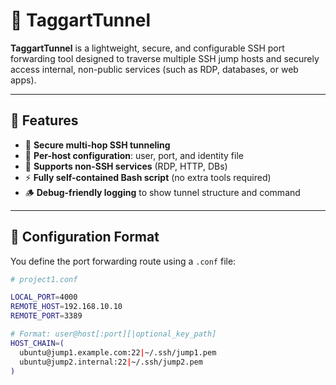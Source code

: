 # 🧭 TaggartTunnel

**TaggartTunnel** is a lightweight, secure, and configurable SSH port forwarding tool designed to traverse multiple
SSH jump hosts and securely access internal, non-public services (such as RDP, databases, or web apps).

---

## 🚀 Features

- 🔐 **Secure multi-hop SSH tunneling**
- 🔧 **Per-host configuration**: user, port, and identity file
- 🧱 **Supports non-SSH services** (RDP, HTTP, DBs)
- ⚡ **Fully self-contained Bash script** (no extra tools required)
- 🪵 **Debug-friendly logging** to show tunnel structure and command

---

## 📁 Configuration Format

You define the port forwarding route using a `.conf` file:

```bash
# project1.conf

LOCAL_PORT=4000
REMOTE_HOST=192.168.10.10
REMOTE_PORT=3389

# Format: user@host[:port][|optional_key_path]
HOST_CHAIN=(
  ubuntu@jump1.example.com:22|~/.ssh/jump1.pem
  ubuntu@jump2.internal:22|~/.ssh/jump2.pem
)
